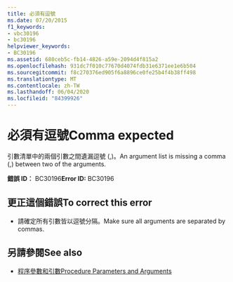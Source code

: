 ```yaml
---
title: 必須有逗號
ms.date: 07/20/2015
f1_keywords:
- vbc30196
- bc30196
helpviewer_keywords:
- BC30196
ms.assetid: 680ceb5c-fb14-4826-a59e-2094d4f815a2
ms.openlocfilehash: 931dc7f010c77670d4074fdb31e6371ee1e6b504
ms.sourcegitcommit: f8c270376ed905f6a8896ce0fe25b4f4b38ff498
ms.translationtype: MT
ms.contentlocale: zh-TW
ms.lasthandoff: 06/04/2020
ms.locfileid: "84399926"
---
```

# <a name="comma-expected"></a><span data-ttu-id="116a3-102">必須有逗號</span><span class="sxs-lookup"><span data-stu-id="116a3-102">Comma expected</span></span>
<span data-ttu-id="116a3-103">引數清單中的兩個引數之間遺漏逗號 (,)。</span><span class="sxs-lookup"><span data-stu-id="116a3-103">An argument list is missing a comma (,) between two of the arguments.</span></span>  
  
 <span data-ttu-id="116a3-104">**錯誤 ID︰** BC30196</span><span class="sxs-lookup"><span data-stu-id="116a3-104">**Error ID:** BC30196</span></span>  
  
## <a name="to-correct-this-error"></a><span data-ttu-id="116a3-105">更正這個錯誤</span><span class="sxs-lookup"><span data-stu-id="116a3-105">To correct this error</span></span>  
  
- <span data-ttu-id="116a3-106">請確定所有引數皆以逗號分隔。</span><span class="sxs-lookup"><span data-stu-id="116a3-106">Make sure all arguments are separated by commas.</span></span>  
  
## <a name="see-also"></a><span data-ttu-id="116a3-107">另請參閱</span><span class="sxs-lookup"><span data-stu-id="116a3-107">See also</span></span>

- [<span data-ttu-id="116a3-108">程序參數和引數</span><span class="sxs-lookup"><span data-stu-id="116a3-108">Procedure Parameters and Arguments</span></span>](../programming-guide/language-features/procedures/procedure-parameters-and-arguments.md)
